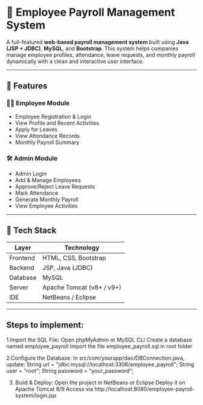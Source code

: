 # 🧾 Employee Payroll Management System

A full-featured **web-based payroll management system** built using **Java (JSP + JDBC)**, **MySQL**, and **Bootstrap**. This system helps companies manage employee profiles, attendance, leave requests, and monthly payroll dynamically with a clean and interactive user interface.

---

## 🚀 Features

### 👩‍💼 Employee Module
- Employee Registration & Login
- View Profile and Recent Activities
- Apply for Leaves
- View Attendance Records
- Monthly Payroll Summary

### 🛠️ Admin Module
- Admin Login
- Add & Manage Employees
- Approve/Reject Leave Requests
- Mark Attendance
- Generate Monthly Payroll
- View Employee Activities

---

## 🧰 Tech Stack

| Layer       | Technology                 |
|------------|-----------------------------|
| Frontend   | HTML, CSS, Bootstrap        |
| Backend    | JSP, Java (JDBC)            |
| Database   | MySQL                       |
| Server     | Apache Tomcat (v8+ / v9+)   |
| IDE        | NetBeans / Eclipse          |

---

## Steps to implement:
1.Import the SQL File:
Open phpMyAdmin or MySQL CLI
Create a database named employee_payroll
Import the file employee_payroll.sql in root folder 

2.Configure the Database:
In src/com/yourapp/dao/DBConnection.java, update:
String url = "jdbc:mysql://localhost:3306/employee_payroll";
String user = "root";
String password = "your_password";

3. Build & Deploy:
Open the project in NetBeans or Eclipse
Deploy it on Apache Tomcat 8/9
Access via http://localhost:8080/employee-payroll-system/login.jsp
